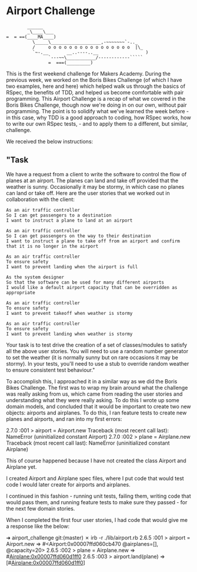 # Airport Challenge

``````
        ______
        _\____\___
=  = ==(____MA____)
          \_____\___________________,-~~~~~~~`-.._
          /     o o o o o o o o o o o o o o o o  |\_
          `~-.__       __..----..__                  )
                `---~~\___________/------------`````
                =  ===(_________)

``````

This is the first weekend challenge for Makers Academy. During the previous week, we worked on the Boris Bikes Challenge (of which I have two examples, here and here) which helped walk us through the basics of RSpec, the benefits of TDD, and helped us become comfortable with pair programming. This Airport Challenge is a recap of what we covered in the Boris Bikes Challenge, though now we're doing in on our own, without pair programming. The point is to solidify what we've learned the week before - in this case, why TDD is a good approach to coding, how RSpec works, how to write our own RSpec tests, - and to apply them to a different, but similar, challenge.

We received the below instructions:

## "Task

We have a request from a client to write the software to control the flow of planes at an airport. The planes can land and take off provided that the weather is sunny. Occasionally it may be stormy, in which case no planes can land or take off. Here are the user stories that we worked out in collaboration with the client:

```
As an air traffic controller
So I can get passengers to a destination
I want to instruct a plane to land at an airport

As an air traffic controller
So I can get passengers on the way to their destination
I want to instruct a plane to take off from an airport and confirm that it is no longer in the airport

As an air traffic controller
To ensure safety
I want to prevent landing when the airport is full

As the system designer
So that the software can be used for many different airports
I would like a default airport capacity that can be overridden as appropriate

As an air traffic controller
To ensure safety
I want to prevent takeoff when weather is stormy

As an air traffic controller
To ensure safety
I want to prevent landing when weather is stormy
```

Your task is to test drive the creation of a set of classes/modules to satisfy all the above user stories. You will need to use a random number generator to set the weather (it is normally sunny but on rare occasions it may be stormy). In your tests, you'll need to use a stub to override random weather to ensure consistent test behaviour."

To accomplish this, I approached it in a similar way as we did the Boris Bikes Challenge. The first was to wrap my brain around what the challenge was really asking from us, which came from reading the user stories and understanding what they were really asking. To do this I wrote up some domain models, and concluded that it would be important to create two new objects: airports and airplanes. To do this, I ran feature tests to create new planes and airports, and ran into my first errors:

2.7.0 :001 > airport = Airport.new
Traceback (most recent call last):
NameError (uninitialized constant Airport)
2.7.0 :002 > plane = Airplane.new
Traceback (most recent call last):
NameError (uninitialized constant Airplane)

This of course happened because I have not created the class Airport and Airplane yet.

I created Airport and Airplane spec files, where I put code that would test code I would later create for airports and airplanes.

I continued in this fashion - running unit tests, failing them, writing code that would pass them, and running feature tests to make sure they passed - for the next few domain stories.

When I completed the first four user stories, I had code that would give me a response like the below:

➜ airport_challenge git:(master) ✗ irb -r ./lib/airport.rb
2.6.5 :001 > airport = Airport.new
=> #<Airport:0x00007ffd060cb470 @airplanes=[], @capacity=20>
2.6.5 :002 > plane = Airplane.new
=> #<Airplane:0x00007ffd060d1ff0>
2.6.5 :003 > airport.land(plane)
=> [#<Airplane:0x00007ffd060d1ff0>]
